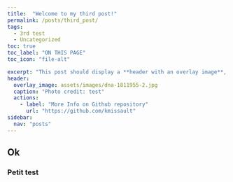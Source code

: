 ```yaml
---
title:  "Welcome to my third post!"
permalink: /posts/third_post/
tags:
  - 3rd test
  - Uncategorized
toc: true
toc_label: "ON THIS PAGE"
toc_icon: "file-alt"

excerpt: "This post should display a **header with an overlay image**, if the theme supports it."
header:
  overlay_image: assets/images/dna-1811955-2.jpg
  caption: "Photo credit: test"
  actions:
    - label: "More Info on Github repository"
      url: "https://github.com/kmissault"
sidebar:
  nav: "posts"
---
```


## Ok

### Petit test

